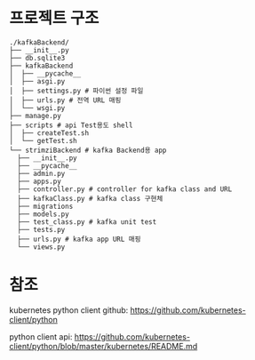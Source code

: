 # 프로젝트 구조 

```tree
./kafkaBackend/
├── __init__.py
├── db.sqlite3
├── kafkaBackend
│  ├── __pycache__
│  ├── asgi.py
│  ├── settings.py # 파이썬 설정 파일
│  ├── urls.py # 전역 URL 매핑 
│  └── wsgi.py
├── manage.py
├── scripts	# api Test용도 shell
│  ├── createTest.sh
│  └── getTest.sh
└── strimziBackend # kafka Backend용 app
  ├── __init__.py
  ├── __pycache__
  ├── admin.py
  ├── apps.py
  ├── controller.py # controller for kafka class and URL
  ├── kafkaClass.py # kafka class 구현체
  ├── migrations
  ├── models.py
  ├── test_class.py # kafka unit test
  ├── tests.py
  ├── urls.py # kafka app URL 매핑
  └── views.py
```

# 참조

kubernetes python client github: https://github.com/kubernetes-client/python

python client api: https://github.com/kubernetes-client/python/blob/master/kubernetes/README.md